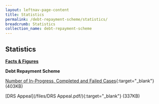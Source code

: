 ```yaml
---
layout: leftnav-page-content
title: Statistics
permalink: /debt-repayment-scheme/statistics/
breadcrumb: Statistics
collection_name: debt-repayment-scheme
---
```


Statistics
---

<u><b>Facts & Figures</b></u>

**Debt Repayment Scheme**

[Number of In-Progress, Completed and Failed Cases](/files/NumberofIn-ProgressCompletedandFailedCasesforDRSMay19.pdf/){:target="_blank"} (403KB)

[DRS Appeal](/files/DRS Appeal.pdf/){:target="_blank"} (337KB)
